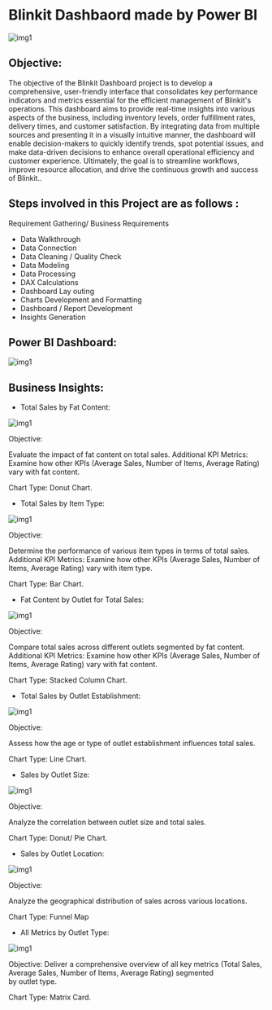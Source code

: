# Blinkit Dashbaord made by Power BI

![img1](https://github.com/tanmaybiswas007/powerbi_blinkit/blob/main/Blinkit-yellow-rounded.jpeg)

Objective: 
-
The objective of the Blinkit Dashboard project is to develop a comprehensive, user-friendly interface that consolidates key performance indicators and metrics essential for the efficient management of Blinkit's operations. This dashboard aims to provide real-time insights into various aspects of the business, including inventory levels, order fulfillment rates, delivery times, and customer satisfaction. By integrating data from multiple sources and presenting it in a visually intuitive manner, the dashboard will enable decision-makers to quickly identify trends, spot potential issues, and make data-driven decisions to enhance overall operational efficiency and customer experience. Ultimately, the goal is to streamline workflows, improve resource allocation, and drive the continuous growth and success of Blinkit..

Steps involved in this Project are as follows :
-   
Requirement Gathering/ Business Requirements 

* Data Walkthrough 
* Data Connection 
* Data Cleaning / Quality Check 
* Data Modeling 
* Data Processing 
* DAX Calculations 
* Dashboard Lay outing 
* Charts Development and Formatting 
* Dashboard / Report Development 
* Insights Generation

Power BI Dashboard: 
-
 ![img1](https://github.com/tanmaybiswas007/powerbi_blinkit/blob/main/Blinkit%20Dashboard.jpg)

Business Insights:
-
* Total Sales by Fat Content:

![img1](https://github.com/tanmaybiswas007/powerbi_blinkit/blob/b62500f5e448fe1d94cdccb114121f35b3d54140/Q1%20total%20sales%20by%20fat%20content.jpg)

  Objective:

  Evaluate the impact of fat content on total sales.
  Additional KPI Metrics: Examine how other KPIs (Average Sales, Number of Items, Average Rating) vary with fat content.

  Chart Type: Donut Chart.

* Total Sales by Item Type:

![img1](https://github.com/tanmaybiswas007/powerbi_blinkit/blob/b62500f5e448fe1d94cdccb114121f35b3d54140/Q2%20Sales%20by%20item%20type.jpg)

  Objective:

  Determine the performance of various item types in terms of total sales.
  Additional KPI Metrics: Examine how other KPIs (Average Sales, Number of Items, Average Rating) vary with item type.

  Chart Type: Bar Chart.

* Fat Content by Outlet for Total Sales:

![img1](https://github.com/tanmaybiswas007/powerbi_blinkit/blob/b62500f5e448fe1d94cdccb114121f35b3d54140/Q3%20Fat%20Content%20by%20Outlet%20for%20Total%20Sales.jpg)

  Objective:

  Compare total sales across different outlets segmented by fat content.
  Additional KPI Metrics: Examine how other KPIs (Average Sales, Number of Items, Average Rating) vary with fat content.

  Chart Type: Stacked Column Chart.

* Total Sales by Outlet Establishment:

![img1](https://github.com/tanmaybiswas007/powerbi_blinkit/blob/b62500f5e448fe1d94cdccb114121f35b3d54140/Q4%20Total%20Sales%20by%20Outlet%20Establishment.jpg)

  Objective:

  Assess how the age or type of outlet establishment influences total sales.

  Chart Type: Line Chart.

* Sales by Outlet Size:

![img1](https://github.com/tanmaybiswas007/powerbi_blinkit/blob/b62500f5e448fe1d94cdccb114121f35b3d54140/Q5%20Sales%20by%20Outlet%20Size.jpg)

  Objective:

  Analyze the correlation between outlet size and total sales.

  Chart Type: Donut/ Pie Chart.

* Sales by Outlet Location:

![img1](https://github.com/tanmaybiswas007/powerbi_blinkit/blob/b62500f5e448fe1d94cdccb114121f35b3d54140/Q6%20Sales%20by%20Outlet%20Location.jpg)

  Objective:

  Analyze the geographical distribution of sales across various locations.

  Chart Type: Funnel Map

* All Metrics by Outlet Type:

![img1](https://github.com/tanmaybiswas007/powerbi_blinkit/blob/b62500f5e448fe1d94cdccb114121f35b3d54140/Q7%20All%20Metrics%20by%20Outlet%20Type.jpg)

  Objective: Deliver a comprehensive overview of all key metrics (Total Sales, Average Sales, Number of Items, Average Rating) segmented  
  by outlet type.

  Chart Type: Matrix Card.

